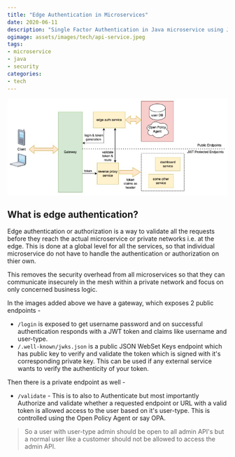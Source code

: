 ```yaml
---
title: "Edge Authentication in Microservices"
date: 2020-06-11
description: "Single Factor Authentication in Java microservice using JWT token and JWKS KeySet validation."
ogimage: assets/images/tech/api-service.jpeg
tags: 
- microservice
- java
- security
categories:
- tech
---
```


![edge-auth](assets/images/tech/edge-auth.jpeg)
## What is edge authentication?
Edge authentication or authorization is a way to validate all the requests before they reach the actual microservice or private networks i.e. at the edge. This is done at a global level for all the services, so that individual microservice do not have to handle the authentication or authorization on thier own.

This removes the security overhead from all microservices so that they can communicate insecurely in the mesh within a private network and focus on only concerned business logic.

In the images added above we have a gateway, which exposes 2 public endpoints -
- `/login`  is exposed to get username password and on successful authentication responds with a JWT token and claims like username and user-type.
- `/.well-known/jwks.json` is a public JSON WebSet Keys endpoint which has public key to verify and validate the token which is signed with it's corresponding private key. This can be used if any external service wants to verify the authenticity of your token.

Then there is a private endpoint as well -
- `/validate` - This is to also to Authenticate but most importantly Authorize and validate whether a requested endpoint or URL with a valid token is allowed access to the user based on it's user-type. This is controlled using the Open Policy Agent or say OPA.

> So a user with user-type admin should be open to all admin API's but a normal user like a customer should not be allowed to access the admin API.